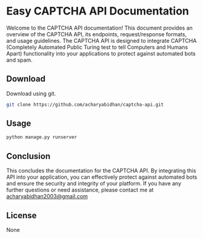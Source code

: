 # Easy CAPTCHA API Documentation

Welcome to the CAPTCHA API documentation! This document provides an overview of the CAPTCHA API, its endpoints, request/response formats, and usage guidelines. The CAPTCHA API is designed to integrate CAPTCHA (Completely Automated Public Turing test to tell Computers and Humans Apart) functionality into your applications to protect against automated bots and spam.
## Download

Download using git.

```bash
git clone https://github.com/acharyabidhan/captcha-api.git
```

## Usage

```bash
python manage.py runserver
```

## Conclusion

This concludes the documentation for the CAPTCHA API. By integrating this API into your application, you can effectively protect against automated bots and ensure the security and integrity of your platform. If you have any further questions or need assistance, please contact me at acharyabidhan2003@gmail.com

## License

None